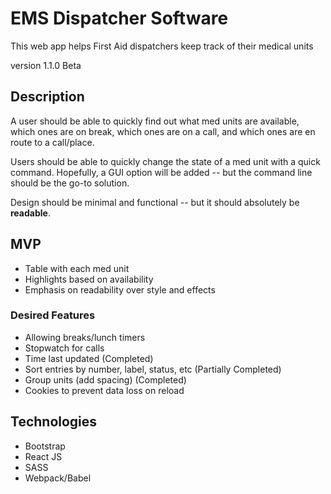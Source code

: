 # EMS Dispatcher Software

This web app helps First Aid dispatchers keep track of their medical units

version 1.1.0 Beta

## Description

A user should be able to quickly find out what med units are available, which ones are on break, which ones are on a call, and which ones are en route to a call/place.

Users should be able to quickly change the state of a med unit with a quick command. Hopefully, a GUI option will be added -- but the command line should be the go-to solution.

Design should be minimal and functional -- but it should absolutely be __readable__.

## MVP
- Table with each med unit
- Highlights based on availability
- Emphasis on readability over style and effects

### Desired Features
- Allowing breaks/lunch timers
- Stopwatch for calls 
- Time last updated (Completed)
- Sort entries by number, label, status, etc (Partially Completed)
- Group units (add spacing) (Completed)
- Cookies to prevent data loss on reload

## Technologies
- Bootstrap  
- React JS
- SASS
- Webpack/Babel
